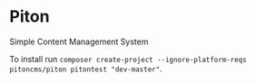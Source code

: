 # Piton
Simple Content Management System

To install run `composer create-project --ignore-platform-reqs pitoncms/piton pitontest "dev-master"`.

